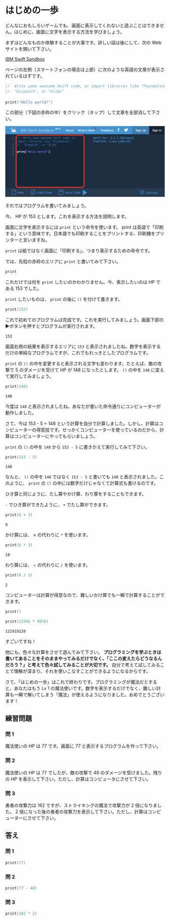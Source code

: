 # はじめの一歩

どんなにおもしろいゲームでも、画面に表示してくれないと遊ぶことはできません。はじめに、画面に文字を表示する方法を学びましょう。

まずはどんなものか体験することが大事です。詳しい話は後にして、次の Web サイトを開いて下さい。

[IBM Swift Sandbox](https://swift.sandbox.bluemix.net/)

ページの左側（スマートフォンの場合は上部）に次のような英語の文章が表示されているはずです。

```swift
//  Write some awesome Swift code, or import libraries like "Foundation",
//  "Dispatch", or "Glibc"

print("Hello world!")
```

この部分（下図の赤枠の中）をクリック（タップ）して文章を全部消して下さい。

![](img/ibm-swift-sandbox.png)

それではプログラムを書いてみましょう。

今、 HP が 153 とします。これを表示する方法を説明します。

画面に文字を表示するには `print` という命令を使います。 print は英語で「印刷する」という意味です。日本語でも印刷することをプリントする、印刷機をプリンターと言いますね。

`print` は紙ではなく画面に「印刷する」、つまり表示するための命令です。

では、先程の赤枠のエリアに `print` と書いてみて下さい。

```swift
print
```

これだけでは何を `print` したいのかわかりません。今、表示したいのは HP である 153 でした。

`print` したいものは、 `print` の後に `()` を付けて書きます。

```swift
print(153)
```

これで初めてのプログラムは完成です。これを実行してみましょう。画面下部の▶ボタンを押すとプログラムが実行されます。

```
153
```

画面右側の結果を表示するエリアに <code class="sq-output">153</code> と表示されましたね。数字を表示するだけの単純なプログラムですが、これでもれっきとしたプログラムです。

`print` の `()` の中を変更すると表示される文字も変わります。たとえば、敵の攻撃で 5 のダメージを受けて HP が 148 になったとします。 `()` の中を `148` に変えて実行してみましょう。

```swift
print(148)
```

```
148
```

今度は <code class="sq-output">148</code> と表示されましたね。あなたが書いた命令通りにコンピューターが動作しました。

さて、今は 153 - 5 = 148 という計算を自分で計算しました。しかし、計算はコンピューターの得意技です。せっかくコンピューターを使っているのだから、計算はコンピューターにやってもらいましょう。

`print` の `()` の中を `148` から `153 - 5` に書きかえて実行してみて下さい。

```swift
print(153 - 5)
```

```
148
```

なんと、 `()` の中を `148` ではなく `153 - 5` と書いても <code class="sq-output">148</code> と表示されました。このように、 `print` の `()` の中には数字だけじゃなくて計算式も書けるのです。

ひき算と同じように、たし算やかけ算、わり算をすることもできます。

`-` でひき算ができたように、 `+` でたし算ができます。

```swift
print(6 + 3)
```

```
9
```

かけ算には、 × の代わりに `*` を使います。

```swift
print(6 * 3)
```

```
18
```

わり算には、 ÷ の代わりに `/` を使います。

```swift
print(6 / 3)
```

```
2
```

コンピューターは計算が得意なので、難しいかけ算でも一瞬で計算することができます。

```swift
print()
```

```swift
print(12345 * 9876)
```

```
121919220
```

すごいですね！

他にも、色々な計算をさせて遊んでみて下さい。 **プログラミングを学ぶときは書いてあることをそのままやってみるだけでなく、「ここの変えたらどうなるんだろう？」と考えて色々試してみることが大切です。** 自分で考えて試してみることで理解が深まり、それを使いこなすことができるようになるからです。

さて、「はじめの一歩」はこれで終わりです。プログラミングが魔法だとすると、あなたはもう Lv 1 の魔法使いです。数字を表示するだけでなく、難しい計算も一瞬で解いてしまう「魔法」が使えるようになりました。おめでとうございます！

## 練習問題

### 問 1

魔法使いの HP は 77 です。画面に 77 と表示するプログラムを作って下さい。

### 問 2

魔法使いの HP は 77 でしたが、敵の攻撃で 48 のダメージを受けました。残りの HP を表示して下さい。ただし、計算はコンピュータにさせて下さい。

### 問 3

勇者の攻撃力は 162 ですが、ストライキングの魔法で攻撃力が 2 倍になりました。 2 倍になった後の勇者の攻撃力を表示して下さい。ただし、計算はコンピューターにさせて下さい。

## 答え

### 問 1

```swift
print(77)
```

### 問 2

```swift
print(77 - 48)
```

### 問 3

```swift
print(162 * 2)
```
